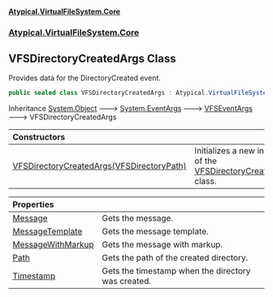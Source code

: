 #### [Atypical.VirtualFileSystem.Core](VirtualFileSystem.md 'VirtualFileSystem')
### [Atypical.VirtualFileSystem.Core](VirtualFileSystem.md#Atypical.VirtualFileSystem.Core 'Atypical.VirtualFileSystem.Core')

## VFSDirectoryCreatedArgs Class

Provides data for the DirectoryCreated event.

```csharp
public sealed class VFSDirectoryCreatedArgs : Atypical.VirtualFileSystem.Core.VFSEventArgs
```

Inheritance [System.Object](https://docs.microsoft.com/en-us/dotnet/api/System.Object 'System.Object') &#129106; [System.EventArgs](https://docs.microsoft.com/en-us/dotnet/api/System.EventArgs 'System.EventArgs') &#129106; [VFSEventArgs](VFSEventArgs.md 'Atypical.VirtualFileSystem.Core.VFSEventArgs') &#129106; VFSDirectoryCreatedArgs

| Constructors | |
| :--- | :--- |
| [VFSDirectoryCreatedArgs(VFSDirectoryPath)](VFSDirectoryCreatedArgs.VFSDirectoryCreatedArgs(VFSDirectoryPath).md 'Atypical.VirtualFileSystem.Core.VFSDirectoryCreatedArgs.VFSDirectoryCreatedArgs(Atypical.VirtualFileSystem.Core.VFSDirectoryPath)') | Initializes a new instance of the [VFSDirectoryCreatedArgs](VFSDirectoryCreatedArgs.md 'Atypical.VirtualFileSystem.Core.VFSDirectoryCreatedArgs') class. |

| Properties | |
| :--- | :--- |
| [Message](VFSDirectoryCreatedArgs.Message.md 'Atypical.VirtualFileSystem.Core.VFSDirectoryCreatedArgs.Message') | Gets the message. |
| [MessageTemplate](VFSDirectoryCreatedArgs.MessageTemplate.md 'Atypical.VirtualFileSystem.Core.VFSDirectoryCreatedArgs.MessageTemplate') | Gets the message template. |
| [MessageWithMarkup](VFSDirectoryCreatedArgs.MessageWithMarkup.md 'Atypical.VirtualFileSystem.Core.VFSDirectoryCreatedArgs.MessageWithMarkup') | Gets the message with markup. |
| [Path](VFSDirectoryCreatedArgs.Path.md 'Atypical.VirtualFileSystem.Core.VFSDirectoryCreatedArgs.Path') | Gets the path of the created directory. |
| [Timestamp](VFSDirectoryCreatedArgs.Timestamp.md 'Atypical.VirtualFileSystem.Core.VFSDirectoryCreatedArgs.Timestamp') | Gets the timestamp when the directory was created. |
